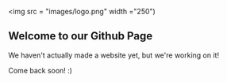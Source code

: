 <img src = "images/logo.png" width ="250")

## Welcome to our Github Page

We haven't actually made a website yet, but we're working on it!

Come back soon! :) 
